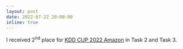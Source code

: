 ```yaml
---
layout: post
date: 2022-07-22 20:00:00
inline: true 
---
```


I received 2<sup>nd</sup> place for [KDD CUP 2022 Amazon](https://www.aicrowd.com/challenges/esci-challenge-for-improving-product-search) in Task 2 and Task 3.  

